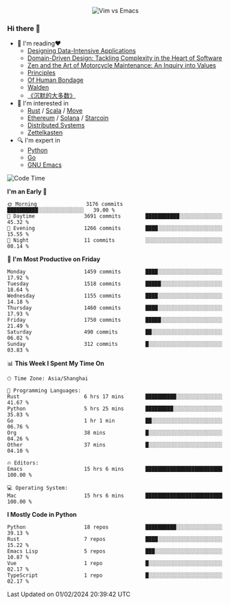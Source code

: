 <p align="center">
    <img src="https://gist.githubusercontent.com/coldnight/e696baffb094e71c96cb302118878eae/raw/40ea5053a6f66cc65f90f437e4173497da225958/banner.gif" alt="Vim vs Emacs" />
</p>

### Hi there 👋

- 📖 I'm reading❤️
    + [Designing Data-Intensive Applications](https://www.oreilly.com/library/view/designing-data-intensive-applications/9781491903063/)
    + [Domain-Driven Design: Tackling Complexity in the Heart of Software](https://www.dddcommunity.org/book/evans_2003/)
    + [Zen and the Art of Motorcycle Maintenance: An Inquiry into Values](https://en.wikipedia.org/wiki/Zen_and_the_Art_of_Motorcycle_Maintenance)
    + [Principles](https://www.principles.com/)
    + [Of Human Bondage](https://en.wikipedia.org/wiki/Of_Human_Bondage)
    + [Walden](https://en.wikipedia.org/wiki/Walden)
    + [《沉默的大多数》](https://en.wikipedia.org/wiki/Silent_majority)
- 🌱 I'm interested in
    + [Rust](https://www.rust-lang.org/) / [Scala](https://www.scala-lang.org/) / [Move](https://github.com/move-language/move/)
    + [Ethereum](https://ethereum.org/en/) / [Solana](https://solana.com/) / [Starcoin](https://github.com/starcoinorg/starcoin)
	+ [Distributed Systems](https://www.linuxzen.com/notes/topics/20200320174417_%E5%88%86%E5%B8%83%E5%BC%8F/)
	+ [Zettelkasten](https://www.linuxzen.com/notes/notes/20220120080920-slip_box/)
- 🔍 I'm expert in
    + [Python](https://www.python.org/)
    + [Go](https://go.dev/)
    + [GNU Emacs](https://www.gnu.org/software/emacs/)

<!--START_SECTION:waka-->
![Code Time](http://img.shields.io/badge/Code%20Time-2%2C644%20hrs%2021%20mins-blue)

**I'm an Early 🐤** 

```text
🌞 Morning                3176 commits        ██████████░░░░░░░░░░░░░░░   39.00 % 
🌆 Daytime                3691 commits        ███████████░░░░░░░░░░░░░░   45.32 % 
🌃 Evening                1266 commits        ████░░░░░░░░░░░░░░░░░░░░░   15.55 % 
🌙 Night                  11 commits          ░░░░░░░░░░░░░░░░░░░░░░░░░   00.14 % 
```
📅 **I'm Most Productive on Friday** 

```text
Monday                   1459 commits        ████░░░░░░░░░░░░░░░░░░░░░   17.92 % 
Tuesday                  1518 commits        █████░░░░░░░░░░░░░░░░░░░░   18.64 % 
Wednesday                1155 commits        ████░░░░░░░░░░░░░░░░░░░░░   14.18 % 
Thursday                 1460 commits        ████░░░░░░░░░░░░░░░░░░░░░   17.93 % 
Friday                   1750 commits        █████░░░░░░░░░░░░░░░░░░░░   21.49 % 
Saturday                 490 commits         ██░░░░░░░░░░░░░░░░░░░░░░░   06.02 % 
Sunday                   312 commits         █░░░░░░░░░░░░░░░░░░░░░░░░   03.83 % 
```


📊 **This Week I Spent My Time On** 

```text
🕑︎ Time Zone: Asia/Shanghai

💬 Programming Languages: 
Rust                     6 hrs 17 mins       ██████████░░░░░░░░░░░░░░░   41.67 % 
Python                   5 hrs 25 mins       █████████░░░░░░░░░░░░░░░░   35.83 % 
Go                       1 hr 1 min          ██░░░░░░░░░░░░░░░░░░░░░░░   06.76 % 
Org                      38 mins             █░░░░░░░░░░░░░░░░░░░░░░░░   04.26 % 
Other                    37 mins             █░░░░░░░░░░░░░░░░░░░░░░░░   04.10 % 

🔥 Editors: 
Emacs                    15 hrs 6 mins       █████████████████████████   100.00 % 

💻 Operating System: 
Mac                      15 hrs 6 mins       █████████████████████████   100.00 % 
```

**I Mostly Code in Python** 

```text
Python                   18 repos            ██████████░░░░░░░░░░░░░░░   39.13 % 
Rust                     7 repos             ████░░░░░░░░░░░░░░░░░░░░░   15.22 % 
Emacs Lisp               5 repos             ███░░░░░░░░░░░░░░░░░░░░░░   10.87 % 
Vue                      1 repo              █░░░░░░░░░░░░░░░░░░░░░░░░   02.17 % 
TypeScript               1 repo              █░░░░░░░░░░░░░░░░░░░░░░░░   02.17 % 
```




 Last Updated on 01/02/2024 20:39:42 UTC
<!--END_SECTION:waka-->
